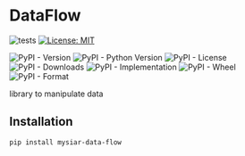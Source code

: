 # DataFlow

![tests](https://github.com/mysiar-org/python-data-flow/actions/workflows/tests.yaml/badge.svg)
[![License: MIT](https://img.shields.io/badge/License-MIT-yellow.svg)](LICENSE)



![PyPI - Version](https://img.shields.io/pypi/v/mysiar-data-flow)
![PyPI - Python Version](https://img.shields.io/pypi/pyversions/mysiar-data-flow)
![PyPI - License](https://img.shields.io/pypi/l/mysiar-data-flow)
![PyPI - Downloads](https://img.shields.io/pypi/dm/mysiar-data-flow)
![PyPI - Implementation](https://img.shields.io/pypi/implementation/mysiar-data-flow)
![PyPI - Wheel](https://img.shields.io/pypi/wheel/mysiar-data-flow)
![PyPI - Format](https://img.shields.io/pypi/format/mysiar-data-flow)







library to manipulate data

## Installation

```sh
pip install mysiar-data-flow
```

